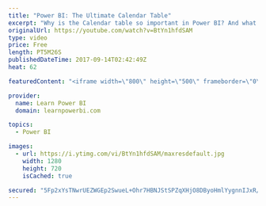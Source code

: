 ```yaml
---
title: "Power BI: The Ultimate Calendar Table"
excerpt: "Why is the Calendar table so important in Power BI? And what is the best way to create a Calendar Table? I show you in this video series. *Some videos can only be found inside the Learn Power BI Course. https://www.learnpowerbi.com 1) The Ultimate Calendar Table https://youtu.be/BtYn1hfdSAM  2) How to"
originalUrl: https://youtube.com/watch?v=BtYn1hfdSAM
type: video
price: Free
length: PT5M26S
publishedDateTime: 2017-09-14T02:42:49Z
heat: 62

featuredContent: "<iframe width=\"800\" height=\"500\" frameborder=\"0\" src=\"https://www.youtube.com/embed/BtYn1hfdSAM\" allow=\"accelerometer; autoplay; encrypted-media; gyroscope; picture-in-picture\" allowfullscreen></iframe>"

provider:
  name: Learn Power BI
  domain: learnpowerbi.com

topics:
  - Power BI

images:
  - url: https://i.ytimg.com/vi/BtYn1hfdSAM/maxresdefault.jpg
    width: 1280
    height: 720
    isCached: true

secured: "5Fp2xYsTNwrUEZWGEp2SwueL+Ohr7HBNJStSPZqXHjO8DByoHmlYygnnIJxR/tYHtzbPRq3zgC36WRP31vpxONV0MSczL6wiaKE2+CUJXFP3eTthDJiIVT2Mv5qBTmbldm/PNduVCCtdODItIFm/sH7HYoN359yES6k84TLdfwn4JJZp600xjUphSi+HMiFi2Bk4OsXE1Eb3+FzehUEtH0OClKHnYze+wn9RDshlBWArUhyCm6KNmPxLiPN5W7wmELwD7DbEayjQ0OddtMSnBNDu/J+Py+9pgqY6CvfxxFB4MlY/6jO+OR6Gq3E3gbb7w0gozj6Hnak3V2CTRasB/vsUwUw15ygPGHH3Tkbq2Sno2JROJhP0he2YZicXdWTMyee4oXBFwGhlizQFrEtZypQK1772CICPihb9WIUIbybNlVxisSJqBDlbXrrini0o;jCk3/BC5BkjUUiIdGvNt4A=="
---
```


